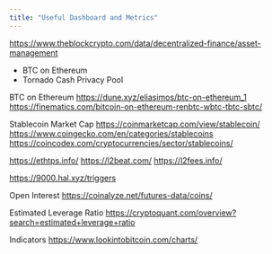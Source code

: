 ```yaml
---
title: "Useful Dashboard and Metrics"
---
```


https://www.theblockcrypto.com/data/decentralized-finance/asset-management
* BTC on Ethereum
* Tornado Cash Privacy Pool

BTC on Ethereum
https://dune.xyz/eliasimos/btc-on-ethereum_1
https://finematics.com/bitcoin-on-ethereum-renbtc-wbtc-tbtc-sbtc/

Stablecoin Market Cap
https://coinmarketcap.com/view/stablecoin/
https://www.coingecko.com/en/categories/stablecoins
https://coincodex.com/cryptocurrencies/sector/stablecoins/

https://ethtps.info/
https://l2beat.com/
https://l2fees.info/

https://9000.hal.xyz/triggers


Open Interest
https://coinalyze.net/futures-data/coins/

Estimated Leverage Ratio
https://cryptoquant.com/overview?search=estimated+leverage+ratio



Indicators
https://www.lookintobitcoin.com/charts/

